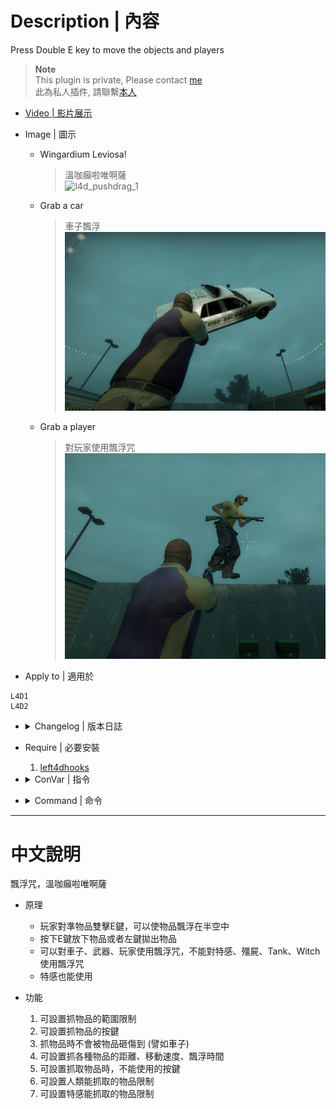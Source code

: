 # Description | 內容
Press Double E key to move the objects and players

> __Note__ <br/>
This plugin is private, Please contact [me](https://github.com/fbef0102/Game-Private_Plugin#私人插件列表-private-plugins-list)<br/>
此為私人插件, 請聯繫[本人](https://github.com/fbef0102/Game-Private_Plugin#私人插件列表-private-plugins-list)

* [Video | 影片展示](https://youtu.be/2f0Rk4AcmFk)

* Image | 圖示
	* Wingardium Leviosa!
		> 溫咖癲啦唯啊薩
		<br/>![l4d_pushdrag_1](image/l4d_pushdrag_1.gif)
	* Grab a car
		> 車子飄浮
		<br/>![l4d_pushdrag_2](image/l4d_pushdrag_2.jpg)
	* Grab a player
		> 對玩家使用飄浮咒
		<br/>![l4d_pushdrag_3](image/l4d_pushdrag_3.jpg)

* Apply to | 適用於
```
L4D1
L4D2
```

* <details><summary>Changelog | 版本日誌</summary>

	```php
	//panxiaohai @ 2010
	//HarryPotter @ 2022
	```
	* v1.0h
		* Request by 所長
		* Remake Code
		* Add more Convars
		* Safely drag and throw objects
		* Prevent players from taking damage with the objects they grab.
		* How long can players grab a object.
		* Change player move speed when grabbing a object.
		* Block players using keys when grabbing the objects.

	* v12
		* [Original Plugin by panxiaohai](https://forums.alliedmods.net/showthread.php?t=140673)
</details>

* Require | 必要安裝
	1. [left4dhooks](https://forums.alliedmods.net/showthread.php?t=321696)

* <details><summary>ConVar | 指令</summary>

	* cfg/sourcemod/l4d_pushdrag.cfg
	```php
	// Block players using keys when grabbing the objects. (0=Disable, 1=Attack, 2=Attack2, 4=Reload, 7=All, add numbers together)
	l4d_pushdrag_grab_block_key "6"

	// Grab distance within this range
	l4d_pushdrag_grab_distance "400"

	// Which key to grab the objects. (0=Use, 1=Walk, 2=Crouch, 3=Middle Mouse)
	l4d_pushdrag_grab_key "0"

	// If 1, Prevent players from taking damage with the objects they grab.
	l4d_pushdrag_grab_protect "1"

	// How long can players grab a hittable prop
	l4d_pushdrag_hittable_duration "10.0"

	// Hold Distance when grabbing a hittable prop
	l4d_pushdrag_hittable_hold_distance "200.0"

	// Change player move speed when grabbing a hittable prop
	l4d_pushdrag_hittable_speed "100.0"

	// 0: Disable infected grab, 1: Infected grab object, 2:, Infected grab teamate 3: Infected grab all
	l4d_pushdrag_infected_grab "2"

	// How long can players grab a player
	l4d_pushdrag_player_duration "15.0"

	// Hold Distance when grabbing a player
	l4d_pushdrag_player_hold_distance "70.0"

	// Change player move speed when grabbing a player
	l4d_pushdrag_player_speed "180.0"

	// How long can players grab a moveable prop
	l4d_pushdrag_prop_duration "15.0"

	// Hold Distance when grabbing a moveable prop
	l4d_pushdrag_prop_hold_distance "120.0"

	// Change player move speed when grabbing a moveable prop
	l4d_pushdrag_prop_speed "150.0"

	// 0: Disable survivor grab, 1: Survivor grab object, 2:, Survivor grab teamate 3: Survivor grab all
	l4d_pushdrag_survivor_grab "3"

	// The velocity of the objects when players throw
	l4d_pushdrag_throw_force "2000.0"

	// How long can players grab a weapon
	l4d_pushdrag_weapon_duration "30.0"

	// Hold Distance when grabbing a weapon
	l4d_pushdrag_weapon_hold_distance "50.0"

	// Change player move speed when grabbing a weapon
	l4d_pushdrag_weapon_speed "210.0"
	```
</details>

* <details><summary>Command | 命令</summary>
	
	None
</details>

- - - -
# 中文說明
飄浮咒，溫咖癲啦唯啊薩

* 原理
	* 玩家對準物品雙擊E鍵，可以使物品飄浮在半空中
	* 按下E鍵放下物品或者左鍵拋出物品
	* 可以對車子、武器、玩家使用飄浮咒，不能對特感、殭屍、Tank、Witch使用飄浮咒
	* 特感也能使用

* 功能
	1. 可設置抓物品的範圍限制
	2. 可設置抓物品的按鍵
	3. 抓物品時不會被物品砸傷到 (譬如車子)
	4. 可設置抓各種物品的距離、移動速度、飄浮時間
	5. 可設置抓取物品時，不能使用的按鍵
	6. 可設置人類能抓取的物品限制
	7. 可設置特感能抓取的物品限制

